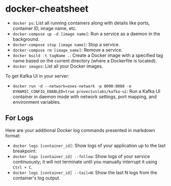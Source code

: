 # docker-cheatsheet


- `docker ps`: List all running containers along with details like ports, container ID, image name, etc.
- `docker-compose up -d [image name]`: Run a service as a daemon in the background.
- `docker-compose stop [image name]`: Stop a service.
- `docker-compose rm [image_name]`: Remove a service.
- `docker build -t tagName .`: Create a Docker image with a specified tag name based on the current directory (where a Dockerfile is located).
- `docker images`: List all your Docker images.

To get Kafka UI in your server:

- `docker run -d --network=ones-network -p 8090:8080 -e DYNAMIC_CONFIG_ENABLED=true provectuslabs/kafka-ui`: Run a Kafka UI container in daemon mode with network settings, port mapping, and environment variables.

## For Logs
Here are your additional Docker log commands presented in markdown format:

- `docker logs [container_id]`: Show logs of your application up to the last breakpoint.
- `docker logs [container_id] --follow`: Show logs of your service continuously; it will not terminate until you manually interrupt it using `Ctrl + C`.
- `docker logs [container_id] --tail=N`: Show the last N logs from the container's log output.
